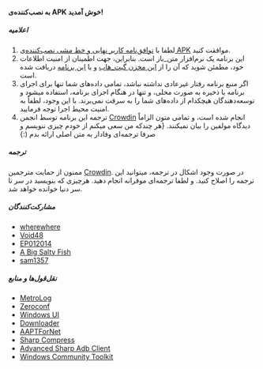 #### به نصب‌کننده‌ی APK خوش آمدید!

##### اعلامیه
1. لطفا با [توافق‌نامه کاربر نهایی و خط مشی نصب‌کننده‌ی APK](https://github.com/Paving-Base/APK-Installer/blob/main/Privacy.md) موافقت کنید.
2. این برنامه یک نرم‌افزار متن_باز است. بنابراین، جهت اطمینان از امنیت اطلاعات خود، مطمئن شوید که آن را از [این مخزن گیت_هاب](https://github.com/Paving-Base/APK-Installer) و یا [این برنامه](https://www.microsoft.com/store/apps/9P2JFQ43FPPG) دریافت شده است.
3. اگر منبع برنامه رفتار غیرعادی نداشته نباشد، تمامی داده‌های شما تنها برای اجرای برنامه یا ذخیره به صورت محلی، و تنها در هنگام اجرای برنامه، استفاده میشود و توسعه‌دهندگان هیچکدام از داده‌های شما را به سرقت نمی‌برند. با این وجود، لطفاً به امنیت محیط اجرا توجه فرمایید.
4. ترجمه این برنامه توسط انجمن [Crowdin](https://crowdin.com/project/APKInstaller "Crowdin") انجام شده است، و تمامی متون الزاماً دیدگاه مولفین را بیان نمیکنند. {هر چندکه من سعی میکنم از خودم چیزی ننویسم و صرفا ترجمه‌ای وفادار به متن اصلی ارائه بدم (:}

##### ترجمه
ممنون از حمایت مترجمین [Crowdin](https://crowdin.com/project/APKInstaller "Crowdin"). در صورت وجود اشکال در ترجمه، میتوانید این ترجمه را اصلاح کنید. و لطفا ترجمه‌ای موقرانه انجام دهید. هرچیزی که بنویسید در سر تا سر دنیا خوانده خواهد شد.

##### مشارکت‌کنندگان
- [wherewhere](https://github.com/wherewhere)
- [Void48](https://github.com/Void48)
- [EP012014](https://github.com/EP012014)
- [A Big Salty Fish](https://github.com/bigsaltyfishes)
- [sam1357](https://github.com/sam1357)

##### نقل‌قول‌ها و منابع
- [MetroLog](https://github.com/roubachof/MetroLog "MetroLog")
- [Zeroconf](https://github.com/novotnyllc/Zeroconf "Zeroconf")
- [Windows UI](https://github.com/microsoft/microsoft-ui-xaml "Windows UI")
- [Downloader](https://github.com/bezzad/Downloader "Downloader")
- [AAPTForNet](https://github.com/canheo136/QuickLook.Plugin.ApkViewer "AAPTForNet")
- [Sharp Compress](https://github.com/adamhathcock/sharpcompress "Sharp Compress")
- [Advanced Sharp Adb Client](https://github.com/yungd1plomat/AdvancedSharpAdbClient "Advanced Sharp Adb Client")
- [Windows Community Toolkit](https://github.com/CommunityToolkit/WindowsCommunityToolkit "Windows Community Toolkit")
